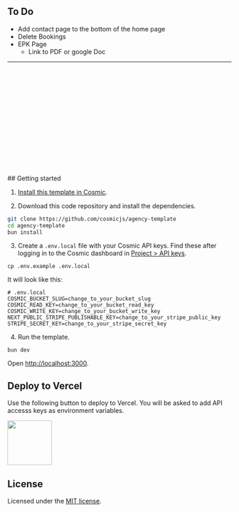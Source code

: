 ## To Do

- Add contact page to the bottom of the home page
- Delete Bookings
- EPK Page 
  - Link to PDF or google Doc




***
<br />
<br />
<br />
<br />
<br />
<br />
<br />
<br />
<br />
<br />
<br />
<br />
<br />
<br />
## Getting started

1. [Install this template in Cosmic](https://www.cosmicjs.com/marketplace/templates/agency).

2. Download this code repository and install the dependencies.

```bash
git clone https://github.com/cosmicjs/agency-template
cd agency-template
bun install
```

3. Create a `.env.local` file with your Cosmic API keys. Find these after logging in to the Cosmic dashboard in [Project > API keys](https://app.cosmicjs.com/?redirect_to=?highlight=api-keys).

```
cp .env.example .env.local
```

It will look like this:

```
# .env.local
COSMIC_BUCKET_SLUG=change_to_your_bucket_slug
COSMIC_READ_KEY=change_to_your_bucket_read_key
COSMIC_WRITE_KEY=change_to_your_bucket_write_key
NEXT_PUBLIC_STRIPE_PUBLISHABLE_KEY=change_to_your_stripe_public_key
STRIPE_SECRET_KEY=change_to_your_stripe_secret_key
```

4. Run the template.

```
bun dev
```

Open [http://localhost:3000](http://localhost:3000).

## Deploy to Vercel

Use the following button to deploy to Vercel. You will be asked to add API accesss keys as environment variables.

<a href="https://vercel.com/import/git?c=1&s=https://github.com/cosmicjs/agency-template&env=COSMIC_BUCKET_SLUG,COSMIC_READ_KEY,COSMIC_WRITE_KEY" rel="noopener noreferrer" target="_blank"><img src="https://cdn.cosmicjs.com/d3f0d5e0-c064-11ea-9a05-6f8a16b0b14c-deploy-to-vercel.svg" style="width: 100px;" class="fr-fic fr-dib fr-fil"></a>

## License

Licensed under the [MIT license](https://github.com/cosmicjs/agency-template/blob/main/LICENSE).
